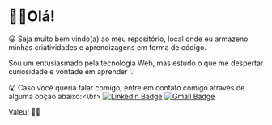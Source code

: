 # 👋🏻Olá!

😀 Seja muito bem vindo(a) ao meu repositório, local onde eu armazeno minhas 
criatividades  e aprendizagens em forma de código. 

Sou um entusiasmado pela tecnologia Web, mas estudo o que me despertar curiosidade e vontade em aprender 💡

😮 Caso você queria falar comigo, entre em contato comigo através de alguma opção abaixo:<\br>
[![Linkedin Badge](https://img.shields.io/badge/-Michel%20Câmara-fff?style=flat-square&logo=Linkedin&logoColor=006192&link=http://bit.ly/linkedin-michelcamara/)](http://bit.ly/linkedin-michelcamara/) 
[![Gmail Badge](https://img.shields.io/badge/-michelvictor16@gmail.com-FFF?style=flat-square&logo=Gmail&logoColor=BB001B&link=mailto:michelvictor16@gmail.com)](mailto:diego.schell.f@gmail.com)


Valeu! 🤙🏻
